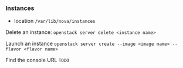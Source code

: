 ### Instances

- location `/var/lib/nova/instances`

Delete an instance:
    `openstack server delete <instance name>`

Launch an instance
    `openstack server create --image <image name> --flavor <flavor name> `

Find the console URL
    `TODO  `


